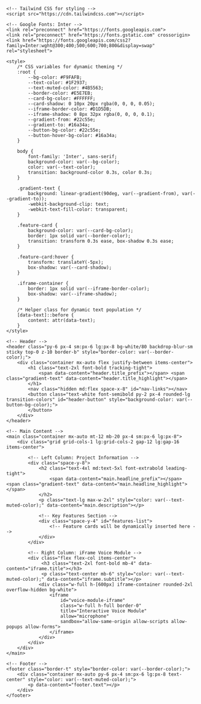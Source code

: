 <!DOCTYPE html>
<html lang="en">
<head>
    <meta charset="UTF-8">
    <meta name="viewport" content="width=device-width, initial-scale=1.0">
    <title id="page-title">ConstructCRM - Smart Solutions for Construction</title>
    
    <!-- Tailwind CSS for styling -->
    <script src="https://cdn.tailwindcss.com"></script>
    
    <!-- Google Fonts: Inter -->
    <link rel="preconnect" href="https://fonts.googleapis.com">
    <link rel="preconnect" href="https://fonts.gstatic.com" crossorigin>
    <link href="https://fonts.googleapis.com/css2?family=Inter:wght@300;400;500;600;700;800&display=swap" rel="stylesheet">

    <style>
        /* CSS variables for dynamic theming */
        :root {
            --bg-color: #F9FAFB;
            --text-color: #1F2937;
            --text-muted-color: #4B5563;
            --border-color: #E5E7EB;
            --card-bg-color: #FFFFFF;
            --card-shadow: 0 10px 20px rgba(0, 0, 0, 0.05);
            --iframe-border-color: #D1D5DB;
            --iframe-shadow: 0 8px 32px rgba(0, 0, 0, 0.1);
            --gradient-from: #22c55e;
            --gradient-to: #16a34a;
            --button-bg-color: #22c55e;
            --button-hover-bg-color: #16a34a;
        }

        body {
            font-family: 'Inter', sans-serif;
            background-color: var(--bg-color);
            color: var(--text-color);
            transition: background-color 0.3s, color 0.3s;
        }

        .gradient-text {
            background: linear-gradient(90deg, var(--gradient-from), var(--gradient-to));
            -webkit-background-clip: text;
            -webkit-text-fill-color: transparent;
        }

        .feature-card {
            background-color: var(--card-bg-color);
            border: 1px solid var(--border-color);
            transition: transform 0.3s ease, box-shadow 0.3s ease;
        }

        .feature-card:hover {
            transform: translateY(-5px);
            box-shadow: var(--card-shadow);
        }

        .iframe-container {
            border: 1px solid var(--iframe-border-color);
            box-shadow: var(--iframe-shadow);
        }
        
        /* Helper class for dynamic text population */
        [data-text]::before {
            content: attr(data-text);
        }
    </style>
</head>
<body class="antialiased">

    <!-- Header -->
    <header class="py-6 px-4 sm:px-6 lg:px-8 bg-white/80 backdrop-blur-sm sticky top-0 z-10 border-b" style="border-color: var(--border-color);">
        <div class="container mx-auto flex justify-between items-center">
            <h1 class="text-2xl font-bold tracking-tight">
                <span data-content="header.title_prefix"></span> <span class="gradient-text" data-content="header.title_highlight"></span>
            </h1>
            <nav class="hidden md:flex space-x-8" id="nav-links"></nav>
            <button class="text-white font-semibold py-2 px-4 rounded-lg transition-colors" id="header-button" style="background-color: var(--button-bg-color);">
            </button>
        </div>
    </header>

    <!-- Main Content -->
    <main class="container mx-auto mt-12 mb-20 px-4 sm:px-6 lg:px-8">
        <div class="grid grid-cols-1 lg:grid-cols-2 gap-12 lg:gap-16 items-center">
            
            <!-- Left Column: Project Information -->
            <div class="space-y-8">
                <h2 class="text-4xl md:text-5xl font-extrabold leading-tight">
                    <span data-content="main.headline_prefix"></span> <span class="gradient-text" data-content="main.headline_highlight"></span>
                </h2>
                <p class="text-lg max-w-2xl" style="color: var(--text-muted-color);" data-content="main.description"></p>

                <!-- Key Features Section -->
                <div class="space-y-4" id="features-list">
                    <!-- Feature cards will be dynamically inserted here -->
                </div>
            </div>

            <!-- Right Column: iFrame Voice Module -->
            <div class="flex flex-col items-center">
                 <h3 class="text-2xl font-bold mb-4" data-content="iframe.title"></h3>
                 <p class="text-center mb-6" style="color: var(--text-muted-color);" data-content="iframe.subtitle"></p>
                <div class="w-full h-[600px] iframe-container rounded-2xl overflow-hidden bg-white">
                    <iframe 
                        id="voice-module-iframe"
                        class="w-full h-full border-0"
                        title="Interactive Voice Module"
                        allow="microphone"
                        sandbox="allow-same-origin allow-scripts allow-popups allow-forms">
                    </iframe>
                </div>
            </div>
        </div>
    </main>

    <!-- Footer -->
    <footer class="border-t" style="border-color: var(--border-color);">
        <div class="container mx-auto py-6 px-4 sm:px-6 lg:px-8 text-center" style="color: var(--text-muted-color);">
            <p data-content="footer.text"></p>
        </div>
    </footer>

<script>
    const config = {
        pageTitle: "ConstructCRM - Smart Solutions for Construction",
        theme: {
            mode: 'light',
            light: {
                bgColor: '#F9FAFB',
                textColor: '#1F2937',
                textMutedColor: '#4B5563',
                borderColor: '#E5E7EB',
                cardBgColor: '#FFFFFF',
                cardShadow: '0 10px 20px rgba(0, 0, 0, 0.05)',
                iframeBorderColor: '#D1D5DB',
                iframeShadow: '0 8px 32px rgba(0, 0, 0, 0.1)',
            },
            dark: {
                bgColor: '#111827',
                textColor: '#E5E7EB',
                textMutedColor: '#9CA3AF',
                borderColor: '#374151',
                cardBgColor: 'rgba(31, 41, 55, 0.5)',
                cardShadow: '0 10px 20px rgba(0, 0, 0, 0.2)',
                iframeBorderColor: '#374151',
                iframeShadow: '0 8px 32px rgba(0, 0, 0, 0.3)',
            },
            gradient: {
                from: '#22c55e',
                to: '#16a34a'
            },
            button: {
                bgColor: '#22c55e',
                hoverBgColor: '#16a34a'
            }
        },
        header: {
            title_prefix: "Construct",
            title_highlight: "CRM",
            navLinks: [
                { text: "Features", href: "#" },
                { text: "Industries", href: "#" },
                { text: "Contact", href: "#" }
            ],
            buttonText: "Try Demo"
        },
        main: {
            headline_prefix: "Streamline Your",
            headline_highlight: "Construction Business",
            description: "A user-friendly CRM designed specifically for the construction industry. Featuring smart OCR technology, intuitive interfaces, and industry-specific tools to help you manage contacts and deals effortlessly.",
            features: [
                {
                    icon: '<svg class="w-6 h-6 text-green-600" fill="none" stroke="currentColor" viewBox="0 0 24 24" xmlns="http://www.w3.org/2000/svg"><path stroke-linecap="round" stroke-linejoin="round" stroke-width="2" d="M3 9a2 2 0 012-2h.93a2 2 0 001.664-.89l.812-1.22A2 2 0 0110.07 4h3.86a2 2 0 011.664.89l.812 1.22A2 2 0 0018.07 7H19a2 2 0 012 2v9a2 2 0 01-2 2H5a2 2 0 01-2-2V9z"></path><path stroke-linecap="round" stroke-linejoin="round" stroke-width="2" d="M15 13a3 3 0 11-6 0 3 3 0 016 0z"></path></svg>',
                    iconBg: 'bg-green-100',
                    title: "Smart OCR Technology",
                    description: "Instantly capture and digitize business cards and documents with our advanced OCR system."
                },
                {
                    icon: '<svg class="w-6 h-6 text-green-600" fill="none" stroke="currentColor" viewBox="0 0 24 24" xmlns="http://www.w3.org/2000/svg"><path stroke-linecap="round" stroke-linejoin="round" stroke-width="2" d="M19 21V5a2 2 0 00-2-2H7a2 2 0 00-2 2v16m14 0h2m-2 0h-5m-9 0H3m2 0h5M9 7h1m-1 4h1m4-4h1m-1 4h1m-5 10v-5a1 1 0 011-1h2a1 1 0 011 1v5m-4 0h4"></path></svg>',
                    iconBg: 'bg-green-100',
                    title: "Construction-Specific Tools",
                    description: "Features tailored for construction projects, including project tracking and contractor management."
                },
                {
                    icon: '<svg class="w-6 h-6 text-green-600" fill="none" stroke="currentColor" viewBox="0 0 24 24" xmlns="http://www.w3.org/2000/svg"><path stroke-linecap="round" stroke-linejoin="round" stroke-width="2" d="M12 6V4m0 2a2 2 0 100 4m0-4a2 2 0 110 4m-6 8a2 2 0 100-4m0 4a2 2 0 110-4m0 4v2m0-6V4m6 6v10m6-2a2 2 0 100-4m0 4a2 2 0 110-4m0 4v2m0-6V4"></path></svg>',
                    iconBg: 'bg-green-100',
                    title: "Easy Integration",
                    description: "Seamlessly connects with your existing construction management tools and workflows."
                }
            ]
        },
        iframe: {
            title: "Interactive Demo",
            subtitle: "Experience our user-friendly interface firsthand",
            src: "https://alpha2.dev41.com/chat/35a1fe2d-aa9b-45b3-acb3-590f0e13f789"
        },
        footer: {
            text: "© 2024 ConstructCRM. Simplifying Construction Management."
        }
    };

    // --- DYNAMIC POPULATION SCRIPT ---
    document.addEventListener('DOMContentLoaded', () => {
        const root = document.documentElement;

        // 1. Apply Theme Colors
        const theme = config.theme.mode === 'dark' ? config.theme.dark : config.theme.light;
        Object.keys(theme).forEach(key => {
            root.style.setProperty(`--${key.replace(/([A-Z])/g, '-$1').toLowerCase()}`, theme[key]);
        });
        root.style.setProperty('--gradient-from', config.theme.gradient.from);
        root.style.setProperty('--gradient-to', config.theme.gradient.to);
        root.style.setProperty('--button-bg-color', config.theme.button.bgColor);
        root.style.setProperty('--button-hover-bg-color', config.theme.button.hoverBgColor);

        // 2. Set Page Title
        document.getElementById('page-title').textContent = config.pageTitle;

        // 3. Populate Header
        const navLinksContainer = document.getElementById('nav-links');
        navLinksContainer.innerHTML = config.header.navLinks.map(link => 
            `<a href="${link.href}" class="hover:text-gray-900 transition-colors" style="color: var(--text-muted-color);">${link.text}</a>`
        ).join('');
        document.getElementById('header-button').textContent = config.header.buttonText;
        
        // 4. Populate Text Content using data-content attributes
        document.querySelectorAll('[data-content]').forEach(el => {
            const keys = el.dataset.content.split('.');
            let value = config;
            keys.forEach(key => {
                if (value) {
                    value = value[key];
                }
            });
            if (value) {
                el.innerHTML = value;
            }
        });

        // 5. Populate Features
        const featuresContainer = document.getElementById('features-list');
        featuresContainer.innerHTML = config.main.features.map(feature => `
            <div class="feature-card p-5 rounded-lg flex items-center space-x-4">
                <div class="flex-shrink-0 w-12 h-12 ${feature.iconBg} rounded-full flex items-center justify-center">
                    ${feature.icon}
                </div>
                <div>
                    <h3 class="font-semibold" style="color: var(--text-color);">${feature.title}</h3>
                    <p class="text-sm" style="color: var(--text-muted-color);">${feature.description}</p>
                </div>
            </div>
        `).join('');

        // 6. Set iFrame source
        document.getElementById('voice-module-iframe').src = config.iframe.src;
    });
</script>

</body>
</html>
